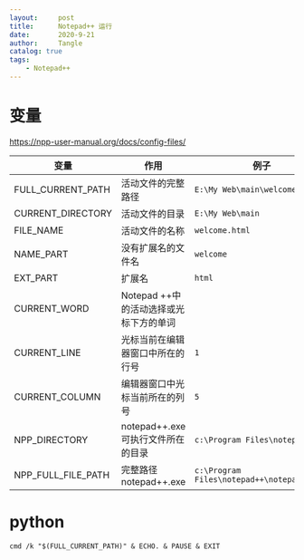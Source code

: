 ```yaml
---
layout:     post
title:      Notepad++ 运行
date:       2020-9-21
author:     Tangle
catalog: true
tags:
    - Notepad++
---
```


# 变量

<https://npp-user-manual.org/docs/config-files/>

| 变量               | 作用                                   | 例子                                       |
| ------------------ | -------------------------------------- | ------------------------------------------ |
| FULL_CURRENT_PATH  | 活动文件的完整路径                     | `E:\My Web\main\welcome.html`              |
| CURRENT_DIRECTORY  | 活动文件的目录                         | `E:\My Web\main`                           |
| FILE_NAME          | 活动文件的名称                         | `welcome.html`                             |
| NAME_PART          | 没有扩展名的文件名                     | `welcome`                                  |
| EXT_PART           | 扩展名                                 | `html`                                     |
| CURRENT_WORD       | Notepad ++中的活动选择或光标下方的单词 |                                            |
| CURRENT_LINE       | 光标当前在编辑器窗口中所在的行号       | `1`                                        |
| CURRENT_COLUMN     | 编辑器窗口中光标当前所在的列号         | `5`                                        |
| NPP_DIRECTORY      | notepad++.exe可执行文件所在的目录      | `c:\Program Files\notepad++`               |
| NPP_FULL_FILE_PATH | 完整路径 notepad++.exe                 | `c:\Program Files\notepad++\notepad++.exe` |

# python

```
cmd /k "$(FULL_CURRENT_PATH)" & ECHO. & PAUSE & EXIT
```
